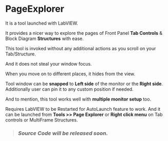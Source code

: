 # PageExplorer

It is a tool launched with LabVIEW.

It provides a nicer way to explore the pages of Front Panel <b>Tab Controls</b> & Block Diagram <b>Structures</b> with ease.

This tool is invoked without any additional actions as you scroll on your Tab/Structure.

And it does not steal your window focus.

When you move on to different places, it hides from the view.

Tool window can be <b>snapped</b> to <b>Left side</b> of the monitor or the <b>Right side</b>.
Additionally user can pin it to any custom position if needed.

And to mention, this tool works well with <b>multiple monitor setup</b> too.

Requires LabVIEW to be Restarted for AutoLaunch feature to work.
And it can be launched from <b>Tools >> Page Explorer</b> or <b>Right click menu</b> on Tab controls or MultiFrame Structures.


> ### _**Source Code will be released soon.**_
